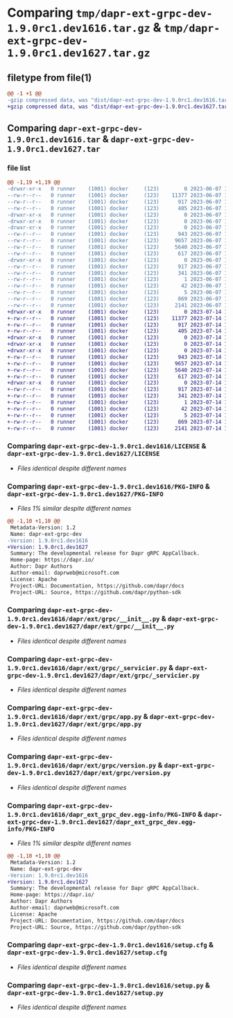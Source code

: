 # Comparing `tmp/dapr-ext-grpc-dev-1.9.0rc1.dev1616.tar.gz` & `tmp/dapr-ext-grpc-dev-1.9.0rc1.dev1627.tar.gz`

## filetype from file(1)

```diff
@@ -1 +1 @@
-gzip compressed data, was "dist/dapr-ext-grpc-dev-1.9.0rc1.dev1616.tar", last modified: Wed Jun  7 18:07:17 2023, max compression
+gzip compressed data, was "dist/dapr-ext-grpc-dev-1.9.0rc1.dev1627.tar", last modified: Fri Jul 14 18:52:17 2023, max compression
```

## Comparing `dapr-ext-grpc-dev-1.9.0rc1.dev1616.tar` & `dapr-ext-grpc-dev-1.9.0rc1.dev1627.tar`

### file list

```diff
@@ -1,19 +1,19 @@
-drwxr-xr-x   0 runner    (1001) docker     (123)        0 2023-06-07 18:07:17.000000 dapr-ext-grpc-dev-1.9.0rc1.dev1616/
--rw-r--r--   0 runner    (1001) docker     (123)    11377 2023-06-07 18:06:53.000000 dapr-ext-grpc-dev-1.9.0rc1.dev1616/LICENSE
--rw-r--r--   0 runner    (1001) docker     (123)      917 2023-06-07 18:07:17.000000 dapr-ext-grpc-dev-1.9.0rc1.dev1616/PKG-INFO
--rw-r--r--   0 runner    (1001) docker     (123)      405 2023-06-07 18:06:53.000000 dapr-ext-grpc-dev-1.9.0rc1.dev1616/README.rst
-drwxr-xr-x   0 runner    (1001) docker     (123)        0 2023-06-07 18:07:17.000000 dapr-ext-grpc-dev-1.9.0rc1.dev1616/dapr/
-drwxr-xr-x   0 runner    (1001) docker     (123)        0 2023-06-07 18:07:17.000000 dapr-ext-grpc-dev-1.9.0rc1.dev1616/dapr/ext/
-drwxr-xr-x   0 runner    (1001) docker     (123)        0 2023-06-07 18:07:17.000000 dapr-ext-grpc-dev-1.9.0rc1.dev1616/dapr/ext/grpc/
--rw-r--r--   0 runner    (1001) docker     (123)      943 2023-06-07 18:06:53.000000 dapr-ext-grpc-dev-1.9.0rc1.dev1616/dapr/ext/grpc/__init__.py
--rw-r--r--   0 runner    (1001) docker     (123)     9657 2023-06-07 18:06:53.000000 dapr-ext-grpc-dev-1.9.0rc1.dev1616/dapr/ext/grpc/_servicier.py
--rw-r--r--   0 runner    (1001) docker     (123)     5640 2023-06-07 18:06:53.000000 dapr-ext-grpc-dev-1.9.0rc1.dev1616/dapr/ext/grpc/app.py
--rw-r--r--   0 runner    (1001) docker     (123)      617 2023-06-07 18:06:53.000000 dapr-ext-grpc-dev-1.9.0rc1.dev1616/dapr/ext/grpc/version.py
-drwxr-xr-x   0 runner    (1001) docker     (123)        0 2023-06-07 18:07:17.000000 dapr-ext-grpc-dev-1.9.0rc1.dev1616/dapr_ext_grpc_dev.egg-info/
--rw-r--r--   0 runner    (1001) docker     (123)      917 2023-06-07 18:07:17.000000 dapr-ext-grpc-dev-1.9.0rc1.dev1616/dapr_ext_grpc_dev.egg-info/PKG-INFO
--rw-r--r--   0 runner    (1001) docker     (123)      341 2023-06-07 18:07:17.000000 dapr-ext-grpc-dev-1.9.0rc1.dev1616/dapr_ext_grpc_dev.egg-info/SOURCES.txt
--rw-r--r--   0 runner    (1001) docker     (123)        1 2023-06-07 18:07:17.000000 dapr-ext-grpc-dev-1.9.0rc1.dev1616/dapr_ext_grpc_dev.egg-info/dependency_links.txt
--rw-r--r--   0 runner    (1001) docker     (123)       42 2023-06-07 18:07:17.000000 dapr-ext-grpc-dev-1.9.0rc1.dev1616/dapr_ext_grpc_dev.egg-info/requires.txt
--rw-r--r--   0 runner    (1001) docker     (123)        5 2023-06-07 18:07:17.000000 dapr-ext-grpc-dev-1.9.0rc1.dev1616/dapr_ext_grpc_dev.egg-info/top_level.txt
--rw-r--r--   0 runner    (1001) docker     (123)      869 2023-06-07 18:07:17.000000 dapr-ext-grpc-dev-1.9.0rc1.dev1616/setup.cfg
--rw-r--r--   0 runner    (1001) docker     (123)     2141 2023-06-07 18:06:53.000000 dapr-ext-grpc-dev-1.9.0rc1.dev1616/setup.py
+drwxr-xr-x   0 runner    (1001) docker     (123)        0 2023-07-14 18:52:17.000000 dapr-ext-grpc-dev-1.9.0rc1.dev1627/
+-rw-r--r--   0 runner    (1001) docker     (123)    11377 2023-07-14 18:51:50.000000 dapr-ext-grpc-dev-1.9.0rc1.dev1627/LICENSE
+-rw-r--r--   0 runner    (1001) docker     (123)      917 2023-07-14 18:52:17.000000 dapr-ext-grpc-dev-1.9.0rc1.dev1627/PKG-INFO
+-rw-r--r--   0 runner    (1001) docker     (123)      405 2023-07-14 18:51:50.000000 dapr-ext-grpc-dev-1.9.0rc1.dev1627/README.rst
+drwxr-xr-x   0 runner    (1001) docker     (123)        0 2023-07-14 18:52:17.000000 dapr-ext-grpc-dev-1.9.0rc1.dev1627/dapr/
+drwxr-xr-x   0 runner    (1001) docker     (123)        0 2023-07-14 18:52:17.000000 dapr-ext-grpc-dev-1.9.0rc1.dev1627/dapr/ext/
+drwxr-xr-x   0 runner    (1001) docker     (123)        0 2023-07-14 18:52:17.000000 dapr-ext-grpc-dev-1.9.0rc1.dev1627/dapr/ext/grpc/
+-rw-r--r--   0 runner    (1001) docker     (123)      943 2023-07-14 18:51:50.000000 dapr-ext-grpc-dev-1.9.0rc1.dev1627/dapr/ext/grpc/__init__.py
+-rw-r--r--   0 runner    (1001) docker     (123)     9657 2023-07-14 18:51:50.000000 dapr-ext-grpc-dev-1.9.0rc1.dev1627/dapr/ext/grpc/_servicier.py
+-rw-r--r--   0 runner    (1001) docker     (123)     5640 2023-07-14 18:51:50.000000 dapr-ext-grpc-dev-1.9.0rc1.dev1627/dapr/ext/grpc/app.py
+-rw-r--r--   0 runner    (1001) docker     (123)      617 2023-07-14 18:51:50.000000 dapr-ext-grpc-dev-1.9.0rc1.dev1627/dapr/ext/grpc/version.py
+drwxr-xr-x   0 runner    (1001) docker     (123)        0 2023-07-14 18:52:17.000000 dapr-ext-grpc-dev-1.9.0rc1.dev1627/dapr_ext_grpc_dev.egg-info/
+-rw-r--r--   0 runner    (1001) docker     (123)      917 2023-07-14 18:52:17.000000 dapr-ext-grpc-dev-1.9.0rc1.dev1627/dapr_ext_grpc_dev.egg-info/PKG-INFO
+-rw-r--r--   0 runner    (1001) docker     (123)      341 2023-07-14 18:52:17.000000 dapr-ext-grpc-dev-1.9.0rc1.dev1627/dapr_ext_grpc_dev.egg-info/SOURCES.txt
+-rw-r--r--   0 runner    (1001) docker     (123)        1 2023-07-14 18:52:17.000000 dapr-ext-grpc-dev-1.9.0rc1.dev1627/dapr_ext_grpc_dev.egg-info/dependency_links.txt
+-rw-r--r--   0 runner    (1001) docker     (123)       42 2023-07-14 18:52:17.000000 dapr-ext-grpc-dev-1.9.0rc1.dev1627/dapr_ext_grpc_dev.egg-info/requires.txt
+-rw-r--r--   0 runner    (1001) docker     (123)        5 2023-07-14 18:52:17.000000 dapr-ext-grpc-dev-1.9.0rc1.dev1627/dapr_ext_grpc_dev.egg-info/top_level.txt
+-rw-r--r--   0 runner    (1001) docker     (123)      869 2023-07-14 18:52:17.000000 dapr-ext-grpc-dev-1.9.0rc1.dev1627/setup.cfg
+-rw-r--r--   0 runner    (1001) docker     (123)     2141 2023-07-14 18:51:50.000000 dapr-ext-grpc-dev-1.9.0rc1.dev1627/setup.py
```

### Comparing `dapr-ext-grpc-dev-1.9.0rc1.dev1616/LICENSE` & `dapr-ext-grpc-dev-1.9.0rc1.dev1627/LICENSE`

 * *Files identical despite different names*

### Comparing `dapr-ext-grpc-dev-1.9.0rc1.dev1616/PKG-INFO` & `dapr-ext-grpc-dev-1.9.0rc1.dev1627/PKG-INFO`

 * *Files 1% similar despite different names*

```diff
@@ -1,10 +1,10 @@
 Metadata-Version: 1.2
 Name: dapr-ext-grpc-dev
-Version: 1.9.0rc1.dev1616
+Version: 1.9.0rc1.dev1627
 Summary: The developmental release for Dapr gRPC AppCallback.
 Home-page: https://dapr.io/
 Author: Dapr Authors
 Author-email: daprweb@microsoft.com
 License: Apache
 Project-URL: Documentation, https://github.com/dapr/docs
 Project-URL: Source, https://github.com/dapr/python-sdk
```

### Comparing `dapr-ext-grpc-dev-1.9.0rc1.dev1616/dapr/ext/grpc/__init__.py` & `dapr-ext-grpc-dev-1.9.0rc1.dev1627/dapr/ext/grpc/__init__.py`

 * *Files identical despite different names*

### Comparing `dapr-ext-grpc-dev-1.9.0rc1.dev1616/dapr/ext/grpc/_servicier.py` & `dapr-ext-grpc-dev-1.9.0rc1.dev1627/dapr/ext/grpc/_servicier.py`

 * *Files identical despite different names*

### Comparing `dapr-ext-grpc-dev-1.9.0rc1.dev1616/dapr/ext/grpc/app.py` & `dapr-ext-grpc-dev-1.9.0rc1.dev1627/dapr/ext/grpc/app.py`

 * *Files identical despite different names*

### Comparing `dapr-ext-grpc-dev-1.9.0rc1.dev1616/dapr/ext/grpc/version.py` & `dapr-ext-grpc-dev-1.9.0rc1.dev1627/dapr/ext/grpc/version.py`

 * *Files identical despite different names*

### Comparing `dapr-ext-grpc-dev-1.9.0rc1.dev1616/dapr_ext_grpc_dev.egg-info/PKG-INFO` & `dapr-ext-grpc-dev-1.9.0rc1.dev1627/dapr_ext_grpc_dev.egg-info/PKG-INFO`

 * *Files 1% similar despite different names*

```diff
@@ -1,10 +1,10 @@
 Metadata-Version: 1.2
 Name: dapr-ext-grpc-dev
-Version: 1.9.0rc1.dev1616
+Version: 1.9.0rc1.dev1627
 Summary: The developmental release for Dapr gRPC AppCallback.
 Home-page: https://dapr.io/
 Author: Dapr Authors
 Author-email: daprweb@microsoft.com
 License: Apache
 Project-URL: Documentation, https://github.com/dapr/docs
 Project-URL: Source, https://github.com/dapr/python-sdk
```

### Comparing `dapr-ext-grpc-dev-1.9.0rc1.dev1616/setup.cfg` & `dapr-ext-grpc-dev-1.9.0rc1.dev1627/setup.cfg`

 * *Files identical despite different names*

### Comparing `dapr-ext-grpc-dev-1.9.0rc1.dev1616/setup.py` & `dapr-ext-grpc-dev-1.9.0rc1.dev1627/setup.py`

 * *Files identical despite different names*

